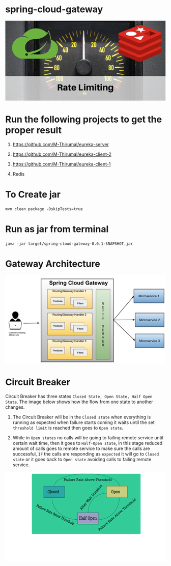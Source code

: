 # spring-cloud-gateway

![SCG](scg.png)

# Run the following projects to get the proper result

1. https://github.com/M-Thirumal/eureka-server
2. https://github.com/M-Thirumal/eureka-client-2
3. https://github.com/M-Thirumal/eureka-client-1

4. Redis

# To Create jar

 `mvn clean package -DskipTests=true`

# Run as jar from terminal
`java -jar target/spring-cloud-gateway-0.0.1-SNAPSHOT.jar`

# Gateway Architecture

![Gateway Architecture](architecture.png)

# Circuit Breaker

Circuit Breaker has three states `Closed State, Open State, Half Open State`. The image below shows how the flow from one state to another changes.

  1. The Circuit Breaker will be in the `Closed state` when everything is running as expected when failure starts coming it waits until the set `threshold limit` is reached then goes to `Open state`.
  
  2. While in `Open states` no calls will be going to failing remote service until certain wait time, then it goes to `Half-Open state`, in this stage reduced amount of calls goes to remote service to make sure the calls are successful, `IF` the calls are responding as `expected` it will go to `Closed state` or it goes back to `Open state` avoiding calls to failing remote service.

![Circuit-Breaker](Circuit-Breaker.png)